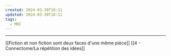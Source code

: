 ```yaml
---
created: 2024-03-30T18:11
updated: 2024-03-30T18:11
tags:
  - MOC
---
```

---
[[Fiction et non fiction sont deux faces d'une même pièce]]
[[4 - Connectome/La répétition des idées]]
